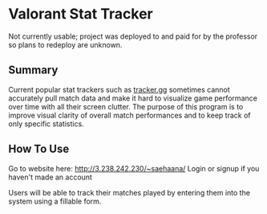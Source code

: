 # Valorant Stat Tracker

Not currently usable; project was deployed to and paid for by the professor so plans to redeploy are unknown.

## **Summary**

Current popular stat trackers such as [tracker.gg](https://tracker.gg/) sometimes cannot accurately pull match data and make it hard to visualize game performance over time with all their screen clutter. The purpose of this program is to improve visual clarity of overall match performances and to keep track of only specific statistics.   
## **How To Use**

Go to website here: http://3.238.242.230/~saehaana/ 
Login or signup if you haven't made an account

Users will be able to track their matches played by entering them into the system using a fillable form.
